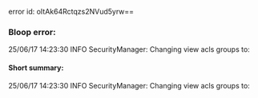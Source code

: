 error id: oItAk64Rctqzs2NVud5yrw==
### Bloop error:

25/06/17 14:23:30 INFO SecurityManager: Changing view acls groups to:
#### Short summary: 

25/06/17 14:23:30 INFO SecurityManager: Changing view acls groups to: